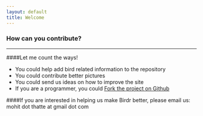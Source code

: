 ```yaml
---
layout: default
title: Welcome
---
```


### How can you contribute?

---

####Let me count the ways!

* You could help add bird related information to the repository
* You could contribute better pictures
* You could send us ideas on how to improve the site
* If you are a programmer, you could [Fork the project on Github](http://github.com/pastafari/birdr)   

####If you are interested in helping us make Birdr better, please email us: <highlight>mohit dot thatte at gmail dot com</highlight>
